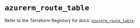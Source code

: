 # `azurerm_route_table`

Refer to the Terraform Registory for docs: [`azurerm_route_table`](https://www.terraform.io/docs/providers/azurerm/r/route_table).

